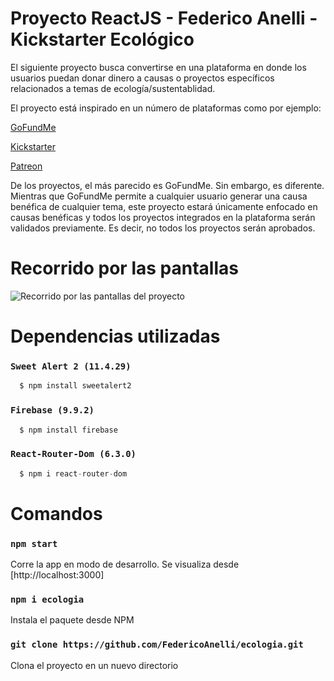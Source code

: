 # Proyecto ReactJS - Federico Anelli - Kickstarter Ecológico

El siguiente proyecto busca convertirse en una plataforma en donde los usuarios puedan donar dinero a causas o proyectos específicos relacionados a temas de ecología/sustentablidad.

El proyecto está inspirado en un número de plataformas como por ejemplo:

[GoFundMe](https://gofundme.com)

[Kickstarter](https://kickstarter.com)

[Patreon](https://www.patreon.com/)

De los proyectos, el más parecido es GoFundMe. Sin embargo, es diferente. Mientras que GoFundMe permite a cualquier usuario generar una causa benéfica de cualquier tema, este proyecto estará únicamente enfocado en causas benéficas y todos los proyectos integrados en la plataforma serán validados previamente. Es decir, no todos los proyectos serán aprobados.




# Recorrido por las pantallas


![Recorrido por las pantallas del proyecto](https://github.com/FedericoAnelli/ecologia/raw/main/src/components/assets/videoTutorial.gif)




# Dependencias utilizadas

### `Sweet Alert 2 (11.4.29)`

```javascript
  $ npm install sweetalert2
```

### `Firebase (9.9.2)`

```javascript
  $ npm install firebase
```

### `React-Router-Dom (6.3.0)`

```javascript
  $ npm i react-router-dom
```




# Comandos

### `npm start`

Corre la app en modo de desarrollo.
Se visualiza desde [http://localhost:3000]

### `npm i ecologia`

Instala el paquete desde NPM

### `git clone https://github.com/FedericoAnelli/ecologia.git`

Clona el proyecto en un nuevo directorio
